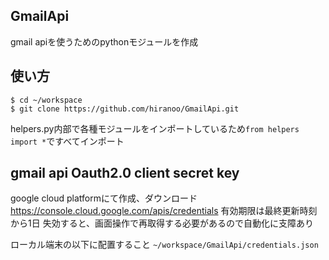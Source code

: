 ## GmailApi
gmail apiを使うためのpythonモジュールを作成

## 使い方
```
$ cd ~/workspace
$ git clone https://github.com/hiranoo/GmailApi.git
```
helpers.py内部で各種モジュールをインポートしているため```from helpers import *```ですべてインポート

## gmail api Oauth2.0 client secret key
google cloud platformにて作成、ダウンロード
https://console.cloud.google.com/apis/credentials
有効期限は最終更新時刻から1日
失効すると、画面操作で再取得する必要があるので自動化に支障あり

ローカル端末の以下に配置すること
```~/workspace/GmailApi/credentials.json```








